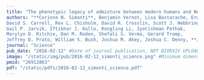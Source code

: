 ```yaml
---
title: "The phenotypic legacy of admixture between modern humans and Neandertals"
authors: "**Corinne N. Simonti**, Benjamin Vernot, Lisa Bastarache, Erwin Bottinger,
David S. Carrell, Rex L. Chisholm, David R. Crosslin, Scott J. Hebbring,
Gail P. Jarvik, Iftikhar J. Kullo, Rongling Li, Jyotishman Pathak,
Marylyn D. Ritchie, Dan M. Roden, Shefali S. Verma, Gerard Tromp,
Jeffrey D. Prato, William S. Bush, Joshua M. Akey, Joshua C. Denny, **John A. Capra**"
journal: "Science"
pub_date: "2016-02-12" #Date of journal publication, NOT BIORXIV UPLOAD
image: "/static/img/pub/2016-02-12_simonti_science.png" #Minimum dimensions of
pmid: "26912863"
pdf: "/static/pdfs/2016-02-12_simonti_science.pdf"
---
```

